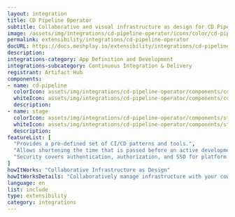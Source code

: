 ```yaml
---
layout: integration
title: CD Pipeline Operator
subtitle: Collaborative and visual infrastructure as design for CD Pipeline Operator
image: /assets/img/integrations/cd-pipeline-operator/icons/color/cd-pipeline-operator-color.svg
permalink: extensibility/integrations/cd-pipeline-operator
docURL: https://docs.meshplay.io/extensibility/integrations/cd-pipeline-operator
description: 
integrations-category: App Definition and Development
integrations-subcategory: Continuous Integration & Delivery
registrant: Artifact Hub
components: 
- name: cd-pipeline
  colorIcon: assets/img/integrations/cd-pipeline-operator/components/cd-pipeline/icons/color/cd-pipeline-color.svg
  whiteIcon: assets/img/integrations/cd-pipeline-operator/components/cd-pipeline/icons/white/cd-pipeline-white.svg
  description: 
- name: stage
  colorIcon: assets/img/integrations/cd-pipeline-operator/components/stage/icons/color/stage-color.svg
  whiteIcon: assets/img/integrations/cd-pipeline-operator/components/stage/icons/white/stage-white.svg
  description: 
featureList: [
  "Provides a pre-defined set of CI/CD patterns and tools.",
  "Allows shortening the time that is passed before an active development.",
  "Security covers authentication, authorization, and SSO for platform services."
]
howItWorks: "Collaborative Infrastructure as Design"
howItWorksDetails: "Collaboratively manage infrastructure with your coworkers synchronously sharing the same designs."
language: en
list: include
type: extensibility
category: integrations
---
```

